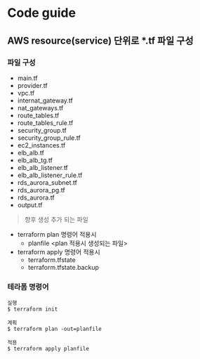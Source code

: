 # Code guide

## AWS resource(service) 단위로 *.tf 파일 구성

### 파일 구성
- main.tf
- provider.tf
- vpc.tf
- internat_gateway.tf
- nat_gateways.tf
- route_tables.tf
- route_tables_rule.tf
- security_group.tf
- security_group_rule.tf
- ec2_instances.tf
- elb_alb.tf
- elb_alb_tg.tf
- elb_alb_listener.tf
- elb_alb_listener_rule.tf
- rds_aurora_subnet.tf
- rds_aurora_pg.tf
- rds_aurora.tf
- output.tf

> 향후 생성 추가 되는 파일
- terraform plan 명령어 적용시 
    - planfile <plan 적용시 생성되는 파일>
- terraform apply 명령어 적용시
    - terraform.tfstate
    - terraform.tfstate.backup

### 테라폼 명령어
```hcl
실행
$ terraform init 

계획
$ terraform plan -out=planfile

적용
$ terraform apply planfile
```
